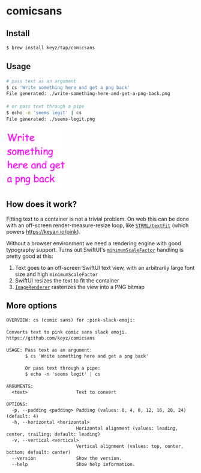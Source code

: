 # comicsans

## Install

```bash
$ brew install keyz/tap/comicsans
```

## Usage

```bash
# pass text as an argument
$ cs 'Write something here and get a png back'
File generated: ./write-something-here-and-get-a-png-back.png

# or pass text through a pipe
$ echo -n 'seems legit' | cs
File generated: ./seems-legit.png
```

<img src="./.github/assets/write-something-here-and-get-a-png-back.png" alt="write-something-here-and-get-a-png-back.png" width="160"/>

## How does it work?

Fitting text to a container is not a trivial problem. On web this can be done with an off-screen render-measure-resize loop, like [`STRML/textFit`](https://github.com/STRML/textFit) (which powers https://keyan.io/pink).

Without a browser environment we need a rendering engine with good typography support. Turns out SwiftUI's [`minimumScaleFactor`](https://developer.apple.com/documentation/swiftui/environmentvalues/minimumscalefactor) handling is pretty good at this:

1. Text goes to an off-screen SwiftUI text view, with an arbitrarily large font size and high `minimumScaleFactor`
2. SwiftUI resizes the text to fit the container
3. [`ImageRenderer`](https://developer.apple.com/documentation/swiftui/imagerenderer) rasterizes the view into a PNG bitmap

## More options

```
OVERVIEW: cs (comic sans) for :pink-slack-emoji:

Converts text to pink comic sans slack emoji. https://github.com/keyz/comicsans

USAGE: Pass text as an argument:
       $ cs 'Write something here and get a png back'

       Or pass text through a pipe:
       $ echo -n 'seems legit' | cs

ARGUMENTS:
  <text>                  Text to convert

OPTIONS:
  -p, --padding <padding> Padding (values: 0, 4, 8, 12, 16, 20, 24) (default: 4)
  -h, --horizontal <horizontal>
                          Horizontal alignment (values: leading, center, trailing; default: leading)
  -v, --vertical <vertical>
                          Vertical alignment (values: top, center, bottom; default: center)
  --version               Show the version.
  --help                  Show help information.
```
